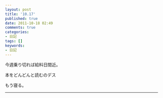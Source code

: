 ```yaml
---
layout: post
title: '10.17'
published: true
date: 2011-10-18 02:49
comments: true
categories:
- 日記
tags: []
keywords:
- 日記
---
```

今週乗り切れば給料日間近。

本をどんどんと読むのデス

もう寝る。

---

